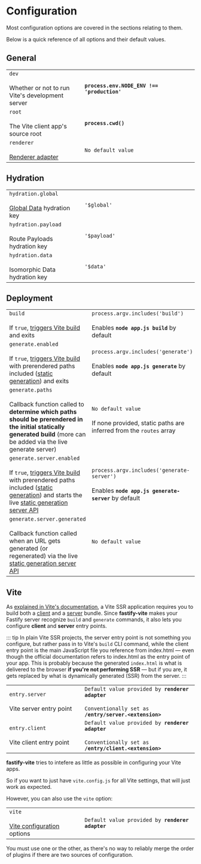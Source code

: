 
# Configuration

Most configuration options are covered in the sections relating to them.

Below is a quick reference of all options and their default values.

## General

<table class="infotable">
<tr>
<td width="40%">
<code class="h inline-block">dev</code>
<br>
<br>
<span class="small">Whether or not to run Vite's development server</span>
</td>
<td>
<code><b>process.env.NODE​&lowbar;ENV !== 'production'</b></code>
</td>
</tr>
<tr>
<td>
<code class="h inline-block">root</code>
<br><br>
<span class="small">The Vite client app's source root</span>
</td>
<td>
<code><b>process.cwd()</b></code>
</td>
</tr>
<tr>
<td>
<code class="h inline-block">renderer</code>
<br><br>
<span class="small"><a href="/internals/renderer-api">Renderer adapter</a></span>
</td>
<td>
<code>No default value</code>
</td>
</tr>
</table>

## Hydration

<table class="infotable">
<tr>
<td width="40%">
<code class="h inline-block">hydration.global</code>
<br><br>
<span class="small"><a href="/guide/global-data">Global Data</a> hydration key</span>
</td>
<td>
<code>'$global'</code>
</td>
</tr>
<tr>
<td>
<code class="h inline-block">hydration.payload</code>
<br><br>
<span class="small">Route Payloads hydration key</span>
</td>
<td>
<code>'$payload'</code>
</td>
</tr>
<tr>
<td>
<code class="h inline-block">hydration.data</code>
<br><br>
<span class="small">Isomorphic Data hydration key</span>
</td>
<td>
<code>'$data'</code>
</td>
</tr>
</table>

## Deployment

<table class="infotable">
<tr>
<td width="40%">
<code class="h inline-block">build</code>
<br><br>
<span class="small">If <code>true</code>, <a href="/guide/deployment.html#running-vite-build">triggers Vite build</a> and exits</span>
</td>
<td>
<code>process.argv.includes('build')</code><br><br>
<span class="smallp">Enables <code><b>node app.js build</b></code> by default</span>
</td>
</tr>
<tr>
<td>
<code class="h inline-block">generate.enabled</code>
<br><br>
<span class="small">If <code>true</code>, <a href="/guide/deployment.html#running-vite-build">triggers Vite build</a> with prerendered paths included (<a href="/guide/deployment.html#static-generation">static generation</a>) and exits</span>
</td>
<td>
<code>process.argv.includes('generate')</code><br><br>
<span class="smallp">Enables <code><b>node app.js generate</b></code> by default</span>
</td>
</tr>
<tr>
<td>
<code class="h inline-block">generate.paths</code>
<br><br>
<span class="small">Callback function called to <b>determine which paths should be prerendered in the initial statically generated build</b> (more can be added via the live generate server)</span>
</td>
<td>
<code>No default value</code><br><br>
<span class="smallp">If none provided, static paths are inferred from the <code>routes</code> array</span>
</td>
</tr>
<tr>
<td>
<code class="h inline-block">generate.server.enabled</code>
<br><br>
<span class="small">If <code>true</code>, <a href="/guide/deployment.html#running-vite-build">triggers Vite build</a> with prerendered paths included (<a href="/guide/deployment.html#static-generation">static generation</a>) and starts the live <a href="/guide/deployment.html#generate-server">static generation server API</a></span>
</td>
<td>
<code>process.argv.includes('generate-server')</code><br><br>
<span class="smallp">Enables <code><b>node app.js generate-server</b></code> by default</span>
</td>
</tr>
<tr>
<td>
<code class="h inline-block">generate.server.generated</code>
<br><br>
<span class="small">Callback function called when an URL gets generated (or regenerated) via the live <a href="/guide/deployment.html#generate-server">static generation server API</a></span>
</td>
<td>
<code>No default value</code><br><br>
</td>
</tr>
</table>

## Vite

As [explained in Vite's documentation](https://vitejs.dev/guide/ssr.html#source-structure), a Vite SSR application requires you to build both a [client](https://vitejs.dev/guide/#index-html-and-project-root) and a [server](https://vitejs.dev/guide/ssr.html#building-for-production) bundle. Since <b>fastify-vite</b> makes your Fastify server recognize `build` and `generate` commands, it also lets you configure <b>client</b> and <b>server</b> entry points. 

::: tip
In plain Vite SSR projects, the server entry point is not something you configure, but rather pass in to Vite's `build` CLI command, while the client entry point is the main JavaScript file you reference from index.html — even though the official documentation refers to index.html as the entry point of your app. This is probably because the generated `index.html` is what is delivered to the browser <b>if you're not performing SSR</b> — but if you are, it gets replaced by what is dynamically generated (SSR) from the server.
:::

<table class="infotable">
<tr>
<td width="40%">
<code class="h inline-block">entry.server</code>
<br><br>
<span class="small">Vite server entry point</span>
</td>
<td>
<code>Default value provided by <b>renderer adapter</b></code><br><br>
<code>Conventionally set as <b>/entry/server.&lt;extension&gt;</b></code>
</td>
</tr>
<tr>
<td>
<code class="h inline-block">entry.client</code>
<br><br>
<span class="small">Vite client entry point</span>
</td>
<td>
<code>Default value provided by <b>renderer adapter</b></code><br><br>
<code>Conventionally set as <b>/entry/client.&lt;extension&gt;</b></code>
</td>
</tr>
</table>

<b>fastify-vite</b> tries to intefere as little as possible in configuring your Vite apps. 

So if you want to just have `vite.config.js` for all Vite settings, that will just work as expected.

However, you can also use the `vite` option:

<table class="infotable">
<tr>
<td width="40%">
<code class="h inline-block">vite</code>
<br><br>
<span class="small"><a href="https://vitejs.dev/config/">Vite configuration</a> options</span>
</td>
<td>
<code>Default value provided by <b>renderer adapter</b></code>
</td>
</tr>
</table>

You must use one or the other, as there's no way to reliably merge the order of plugins if there are two sources of configuration.


